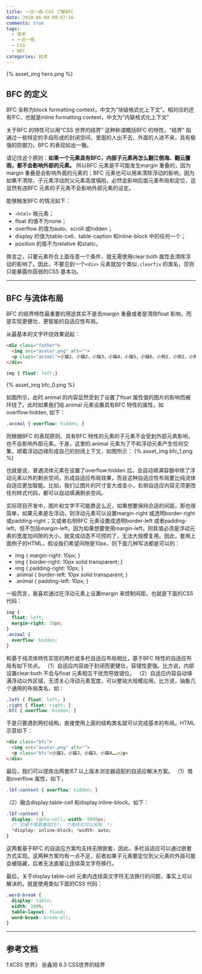 ```yaml
---
title: 一日一练-CSS 了解BFC
date: 2018-06-04 09:57:16
comments: true
tags:
  - 技术
  - 一日一练
  - CSS
  - BFC
categories: 技术
---
```


{% asset_img hero.png %}

## BFC 的定义
BFC 全称为block formatting context，中文为“块级格式化上下文”。相对应的还有IFC，也就是inline formatting context，中文为“内联格式化上下文”

关于BFC 的特性可以用“CSS 世界的结界” 这种称谓概括BFC 的特性。“结界” 指通过一些特定的手段形成的封闭空间，里面的人出不去，外面的人进不来，具有极强的防御力。BFC 的表现如出一辙。

<!--more-->

请记住这个原则：**如果一个元素具有BFC，内部子元素再怎么翻江倒海、翻云覆雨，都不会影响外部的元素。** 所以BFC 元素是不可能发生margin 重叠的，因为margin 重叠是会影响外面的元素的；BFC 元素也可以用来清除浮动的影响，因为如果不清除，子元素浮动则父元素高度塌陷，必然会影响后面元素布局和定位，这显然有违BFC 元素的子元素不会影响外部元素的设定。

能够触发BFC 的情况如下：
* `<html>` 根元素；
* float 的值不为none；
* overflow 的值为auto、scroll 或hidden；
* display 的值为table-cell、table-caption 和inline-block 中的任何一个；
* position 的值不为relative 和static。

换言之，只要元素符合上面任意一个条件，就无需使用clear:both 属性去清除浮动的影响了。因此，不要见到一个`<div>` 元素就加个类似`.clearfix` 的类名，否则只能暴露你孱弱的CSS 基本功。

---
## BFC 与流体布局
BFC 的结界特性最重要的用途其实不是去margin 重叠或者是清除float 影响，而是实现更健壮、更智能的自适应性布局。

从最基本的文字环绕效果说起：
```html
<div class="father">
  <img src="avatar.png" alt="">
  <p class="animal">小猫1，小猫2，小猫3，小猫4，小猫5，小猫6，小狗1，小狗2，小狗3，小狗5</p>
</div>
```
```css
img { float: left;}
```
{% asset_img bfc_0.png %}

如图所示，此时.animal 的内容显然受到了设置了float 属性值的图片的影响而被环绕了。此时如果我们给.animal 元素设置具有BFC 特性的属性，如overflow:hidden, 如下：
```css
.animal { overflow: hidden; }
```

则根据BFC 的表现原则，具有BFC 特性的元素的子元素不会受到外部元素影响，也不会影响外部元素。于是，这里的.animal 元素为了不和浮动元素产生任何交集，顺着浮动边缘形成自己的封闭上下文，如图所示：
{% asset_img bfc_1.png %}

也就是说，普通流体元素在设置了overflow:hidden 后，会自动填满容器中除了浮动元素以外的剩余空间，形成自适应布局效果，而且这种自适应性布局要比纯流体自适应更加智能。比如，我们让图片的尺寸变大或变小，右侧自适应内容无须更改任何样式代码，都可以自动填满剩余空间。

实际项目开发中，图片和文字不可能靠这么近，如果想要保持合适的间距，那也很简单，如果元素是左浮动，则浮动元素可以设置margin-right 或透明border-right 或padding-right；又或者右侧BFC 元素设置成透明border-left 或者padding-left，但不包括margin-left，因为如果想要使用margin-left，则其值必须是浮动元素的宽度加间隙的大小，就变成动态不可控的了，无法大规模复用。因此，套用上面例子的HTML，假设我们希望间隙是10px，则下面几种写法都是可以的：
* img { margin-right: 10px; }
* img { border-right: 10px solid transparent; }
* img { padding-right: 10px; }
* .animal { border-left: 10px solid transparent; }
* .animal { padding-left: 10px; }

一般而言，我喜欢通过在浮动元素上设置margin 来控制间距，也就是下面的CSS 代码：
```css
img {
  float: left;
  margin-right: 10px;
}
.animal {
  overflow: hidden;
}
```

和基于纯流体特性实现的两栏或多栏自适应布局相比，基于BFC 特性的自适应布局有如下优点。
（1）自适应内容由于封闭而更健壮，容错性更强。比方说，内部设置clear:both 不会与float 元素相互干扰而导致错位。
（2）自适应内容自动填满浮动以外区域，无须关心浮动元素宽度，可以整站大规模应用。比方说，抽象几个通用的布局类名，如：
```css
.left { float: left; }
.right { float: right; }
.bfc { overflow: hidden; }
```

于是只要遇到两栏结构，直接使用上面的结构类名就可以完成基本的布局。HTML 示意如下：
```html
<div class="bfc">
  <img src="avatar.png" alt="">
  <p class="bfc">小猫1，小猫2，小猫3，小猫4……</p>
</div>
```

最后，我们可以提炼出两套IE7 以上版本浏览器适配的自适应解决方案。
（1）借助overflow 属性，如下，
```css
.lbf-content { overflow: hidden; }
```
（2）融合display:table-cell 和display:inline-block，如下：
```css
.lbf-content {
  display: table-cell; width: 9999px;
  /* 如果不需要兼容IE7， 下面样式可以省略  */
  *display: inline-block; *width: auto;
}
```

这两套基于BFC 的自适应方案均支持无限嵌套，因此，多栏自适应可以通过嵌套方式实现。这两种方案均有一点不足，前者如果子元素要定位到父元素的外面可能会被隐藏，后者无法直接让连续英文字符换行。

最后，关于display:table-cell 元素内连续英文字符无法换行的问题，事实上可以解决的，就是使用类似下面的CSS 代码：
```css
.word-break {
  display: table;
  width: 100%;
  table-layout: fixed;
  word-break: break-all;
}
```


---
## 参考文档
1.《CSS 世界》  张鑫旭 6.3 CSS世界的结界
